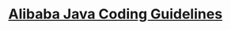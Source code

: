 # [Alibaba Java Coding Guidelines](https://plugins.jetbrains.com/plugin/10046-alibaba-java-coding-guidelines) 